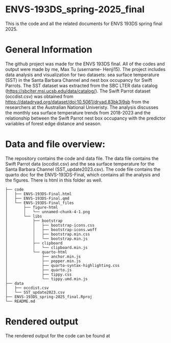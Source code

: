 # ENVS-193DS_spring-2025_final

This is the code and all the related documents for ENVS 193DS spring final 2025.

# General Information

The github project was made for the ENVS 193DS final. All of the codes and output were made by me, Max Tu (username- Henji15). The project includes data analysis and visualization for two datasets: sea surface temperature (SST) in the Santa Barbara Channel and nest box occupancy for Swift Parrots. The SST dataset was extracted from the SBC LTER data catalog (https://sbclter.msi.ucsb.edu/data/catalog/). The Swift Parrot dataset (occdist.csv) was obtained from https://datadryad.org/dataset/doi:10.5061/dryad.83bk3j9sb from the researchers at the Australian National Univeristy. The analysis discusses the monthly sea surface temperature trends from 2018-2023 and the relationship between the Swift Parrot nest box occupancy with the predictor variables of forest edge distance and season.

# Data and file overview:

The repository contains the code and data file. The data file contains the Swift Parrot data (occdist.csv) and the sea surface temperature for the Santa Barbara Channel (SST_update2023.csv). The code file contains the quarto doc for the ENVS-193DS-Final, which contains all the analysis and the figures. There is html in this folder as well.

```
├── code
│   ├── ENVS-193DS-Final.html
│   ├── ENVS-193DS-Final.qmd
│   └── ENVS-193DS-Final_files
│       ├── figure-html
│       │   └── unnamed-chunk-4-1.png
│       └── libs
│           ├── bootstrap
│           │   ├── bootstrap-icons.css
│           │   ├── bootstrap-icons.woff
│           │   ├── bootstrap.min.css
│           │   └── bootstrap.min.js
│           ├── clipboard
│           │   └── clipboard.min.js
│           └── quarto-html
│               ├── anchor.min.js
│               ├── popper.min.js
│               ├── quarto-syntax-highlighting.css
│               ├── quarto.js
│               ├── tippy.css
│               └── tippy.umd.min.js
├── data
│   ├── occdist.csv
│   └── SST_update2023.csv
├── ENVS-193DS_spring-2025_final.Rproj
└── README.md
```

# Rendered output

The rendered output for the code can be found at
